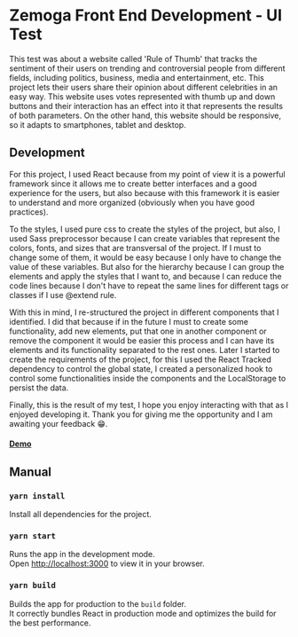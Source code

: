 # Zemoga Front End Development - UI Test

This test was about a website called 'Rule of Thumb' that tracks the sentiment of their users on trending and controversial people from different fields, including politics, business, media and entertainment, etc. This project lets their users share their opinion about different celebrities in an easy way. This website uses votes represented with thumb up and down buttons and their interaction has an effect into it that represents the results of both parameters. On the other hand, this website should be responsive, so it adapts to smartphones, tablet and desktop.

## Development

For this project, I used React because from my point of view it is a powerful framework since it allows me to create better interfaces and a good experience for the users, but also because with this framework it is easier to understand and more organized (obviously when you have good practices).

To the styles, I used pure css to create the styles of the project, but also, I used Sass preprocessor because I can create variables that represent the colors, fonts, and sizes that are transversal of the project. If I must to change some of them, it would be easy because I only have to change the value of these variables. But also for the hierarchy because I can group the elements and apply the styles that I want to,  and because I can reduce the code lines because I don't have to repeat the same lines for different tags or classes if I use @extend rule.

With this in mind, I re-structured the project in different components that I identified. I did that because if in the future I must to create some functionality, add new elements, put that one in another component or remove the component it would be easier this process and I can have its elements and its functionality separated to the rest ones. Later I started to create the requirements of the project, for this I used the React Tracked dependency to control the global state, I created a personalized hook to control some functionalities inside the components and the LocalStorage to persist the data.

Finally, this is the result of my test, I hope you enjoy interacting with that as I enjoyed developing it. Thank you for giving me the opportunity and I am awaiting your feedback 😁.

#### [Demo](https://ui-test-vanessa-suarez.vercel.app/)

## Manual

### `yarn install`
Install all dependencies for the project.

### `yarn start`

Runs the app in the development mode.\
Open [http://localhost:3000](http://localhost:3000) to view it in your browser.

### `yarn build`

Builds the app for production to the `build` folder.\
It correctly bundles React in production mode and optimizes the build for the best performance.
